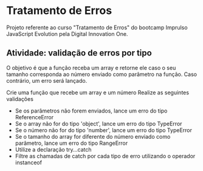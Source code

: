 # Tratamento de Erros
Projeto referente ao curso "Tratamento de Erros" do bootcamp Imprulso JavaScript Evolution pela Digital Innovation One.

## Atividade: validação de erros por tipo

O objetivo é que a função receba um array e retorne ele caso o seu tamanho corresponda ao número enviado como parâmetro na função. Caso contrário, um erro será lançado.

Crie uma função que recebe um array e um número
Realize as seguintes validações

- Se os parâmetros não forem enviados, lance um erro do tipo ReferenceError
- Se o array não for do tipo 'object', lance um erro do tipo TypeError
- Se o número não for do tipo 'number', lance um erro do tipo TypeError
- Se o tamanho do array for diferente do número enviado como parâmetro, lance um erro do tipo RangeError
- Utilize a declaração try...catch
- Filtre as chamadas de catch por cada tipo de erro utilizando o operador instanceof
